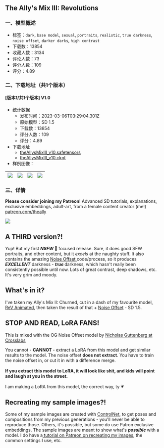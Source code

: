 ## The Ally's Mix III: Revolutions
### 一、模型概述

- 标签：`dark`, `base model`, `sexual`, `portraits`, `realistic`, `true darkness`, `noise offset`, `darker darks`, `high contrast`
- 下载数：13854
- 收藏人数：3134
- 评论人数：73
- 评分人数：109
- 评分：4.89

### 二、下载地址（共1个版本）

#### [版本1/共1个版本] V1.0

- 统计数据
  - 发布时间：2023-03-06T03:29:04.301Z
  - 原始模型：SD 1.5
  - 下载数：13854
  - 评分人数：109
  - 评分：4.89
- 下载地址
  - [theAllysMixIII_v10.safetensors](https://civitai.com/api/download/models/12763)
  - [theAllysMixIII_v10.ckpt](https://civitai.com/api/download/models/12763?type=Pruned%20Model&format=PickleTensor&size=pruned&fp=fp16)
- 样例图像：

| <img src="https://image.civitai.com/xG1nkqKTMzGDvpLrqFT7WA/e0186f2b-861c-4912-aecd-bac4ec7ea000/width=450/142689.jpeg" /> | <img src="https://image.civitai.com/xG1nkqKTMzGDvpLrqFT7WA/b78c6bd8-902b-4aa3-1c96-f19d52ee0700/width=450/145834.jpeg" /> | <img src="https://image.civitai.com/xG1nkqKTMzGDvpLrqFT7WA/7d4b9f06-aea6-4b8c-7aea-9919989e1f00/width=450/132557.jpeg" /> | <img src="https://image.civitai.com/xG1nkqKTMzGDvpLrqFT7WA/42b904fc-79a7-4521-70eb-f9372762bd00/width=450/132466.jpeg" /> |
| ---- | ---- | ---- | ---- |


### 三、详情
<p><strong>Please consider joining my Patreon</strong>! Advanced SD tutorials, explanations, exclusive embeddings, adult-art, from a female content creator (me!) <a target="_blank" rel="ugc" href="http://patreon.com/theally">patreon.com/theally</a></p><img src="https://imagecache.civitai.com/xG1nkqKTMzGDvpLrqFT7WA/8bfdf2e8-f4a5-499f-3bdc-1788e151a000/width=525" /><h2>A THIRD version?!</h2><p>Yup! But my first <strong><em>NSFW </em></strong>🔞 focused release. Sure, it does good SFW portraits, and other content, but it <em>excels </em>at the naughty stuff. It also contains the amazing <a target="_blank" rel="ugc" href="https://civitai.com/models/10391/noise-offset-for-true-darkness-in-sd">Noise Offset </a>code/process, so it produces <strong><em>EXCELLENT</em></strong><em> </em>darkness - <strong><em>true </em></strong>darkness, which hasn't really been consistently possible until now. Lots of great contrast, deep shadows, etc. It's very grim and moody.</p><p></p><h2>What's in it?</h2><p>I've taken my Ally's Mix II: Churned, cut in a dash of my favourite model, <a target="_blank" rel="ugc" href="https://civitai.com/models/7371/rev-animated">ReV Animated</a>, then taken the result of that + <a target="_blank" rel="ugc" href="https://civitai.com/models/10391/noise-offset-for-true-darkness-in-sd">Noise Offset</a> - SD 1.5.<br /></p><h2>STOP AND READ, LoRA FANS!</h2><p>This is mixed with the OG Noise Offset model by <a target="_blank" rel="ugc" href="https://www.crosslabs.org/team"><u>Nicholas Guttenberg at Crosslabs</u></a></p><p>You cannot - <strong>CANNOT </strong>- extract a LoRA from this model and get similar results to the model. The noise offset <strong>does not extract</strong>. You have to train the noise offset in, or cut it in with a difference merge.<br /><br /><strong>If you extract this model to LoRA, it will look like shit, and kids will point and laugh at you in the street.</strong><br /><br />I am making a LoRA from this model, the correct way, ty 💗</p><p></p><h2><strong>Recreating my sample images?!</strong></h2><p>Some of my sample images are created with <a target="_blank" rel="ugc" href="https://civitai.com/models/9868/controlnet-pre-trained-difference-models">ControlNet</a>, to get poses and compositions from my previous generations - you'll never be able to reproduce those. Others, it's possible, but some do use Patron exclusive embeddings. The sample images are meant to show what's <strong><em>possible </em></strong>with a model. I do have a<a target="_blank" rel="ugc" href="https://www.patreon.com/theally"> tutorial on Patreon on recreating my images</a>, the common settings I use, etc.</p>